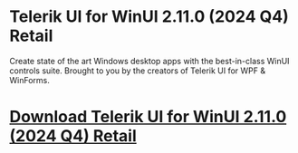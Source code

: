 # Telerik UI for WinUI 2.11.0 (2024 Q4) Retail

Create state of the art Windows desktop apps with the best-in-class WinUI controls suite. Brought to you by the creators of Telerik UI for WPF & WinForms.

# [Download Telerik UI for WinUI 2.11.0 (2024 Q4) Retail](https://developer.team/dotnet/35203-telerik-ui-for-winui-2110-2024-q4-retail.html)
